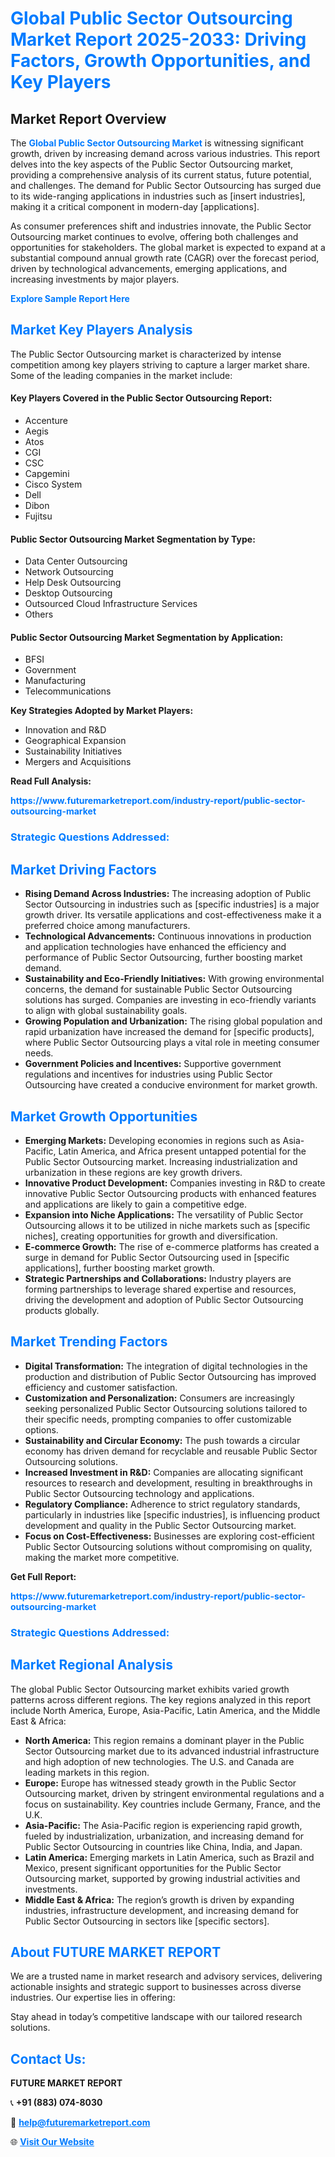 <h1 style="color: #007BFF;">Global Public Sector Outsourcing Market Report 2025-2033: Driving Factors, Growth Opportunities, and Key Players</h1>

<section id="overview">
<h2>Market Report Overview</h2>
<p>The <a href="https://www.futuremarketreport.com/industry-report/public-sector-outsourcing-market" style="color: #007BFF; text-decoration: none;"><strong>Global Public Sector Outsourcing Market</strong></a> is witnessing significant growth, driven by increasing demand across various industries. This report delves into the key aspects of the Public Sector Outsourcing market, providing a comprehensive analysis of its current status, future potential, and challenges. The demand for Public Sector Outsourcing has surged due to its wide-ranging applications in industries such as [insert industries], making it a critical component in modern-day [applications].</p>
<p>As consumer preferences shift and industries innovate, the Public Sector Outsourcing market continues to evolve, offering both challenges and opportunities for stakeholders. The global market is expected to expand at a substantial compound annual growth rate (CAGR) over the forecast period, driven by technological advancements, emerging applications, and increasing investments by major players.</p>
</section>

<section id="overview">
<p><a href="https://www.futuremarketreport.com/request-sample/reportId=59363" style="color: #007BFF; text-decoration: none;"><strong>Explore Sample Report Here</strong></a></p>
</section>

<section id="key-players">
<h2 style="color: #007BFF;">Market Key Players Analysis</h2>
<p>The Public Sector Outsourcing market is characterized by intense competition among key players striving to capture a larger market share. Some of the leading companies in the market include:</p>
<h4>Key Players Covered in the Public Sector Outsourcing Report:</h4>
<ul><li>Accenture</li><li>Aegis</li><li>Atos</li><li>CGI</li><li>CSC</li><li>Capgemini</li><li>Cisco System</li><li>Dell</li><li>Dibon</li><li>Fujitsu</li></ul>
<h4>Public Sector Outsourcing Market Segmentation by Type:</h4>
<ul><li>Data Center Outsourcing</li><li>Network Outsourcing</li><li>Help Desk Outsourcing</li><li>Desktop Outsourcing</li><li>Outsourced Cloud Infrastructure Services</li><li>Others</li></ul>

<h4>Public Sector Outsourcing Market Segmentation by Application:</h4>
<ul><li>BFSI</li><li>Government</li><li>Manufacturing</li><li>Telecommunications</li></ul>
<p><strong>Key Strategies Adopted by Market Players:</strong></p>
<ul>
<li>Innovation and R&D</li>
<li>Geographical Expansion</li>
<li>Sustainability Initiatives</li>
<li>Mergers and Acquisitions</li>
</ul>
</section>

<section>
<p><strong>Read Full Analysis: </strong></p><a href="https://www.futuremarketreport.com/industry-report/public-sector-outsourcing-market" style="color: #007BFF; text-decoration: none;"><strong>https://www.futuremarketreport.com/industry-report/public-sector-outsourcing-market</strong></a>
<h3 style="color: #007BFF;">Strategic Questions Addressed:</h3>
</section>

<section id="driving-factors">
<h2 style="color: #007BFF;">Market Driving Factors</h2>
<ul>
<li><strong>Rising Demand Across Industries:</strong> The increasing adoption of Public Sector Outsourcing in industries such as [specific industries] is a major growth driver. Its versatile applications and cost-effectiveness make it a preferred choice among manufacturers.</li>
<li><strong>Technological Advancements:</strong> Continuous innovations in production and application technologies have enhanced the efficiency and performance of Public Sector Outsourcing, further boosting market demand.</li>
<li><strong>Sustainability and Eco-Friendly Initiatives:</strong> With growing environmental concerns, the demand for sustainable Public Sector Outsourcing solutions has surged. Companies are investing in eco-friendly variants to align with global sustainability goals.</li>
<li><strong>Growing Population and Urbanization:</strong> The rising global population and rapid urbanization have increased the demand for [specific products], where Public Sector Outsourcing plays a vital role in meeting consumer needs.</li>
<li><strong>Government Policies and Incentives:</strong> Supportive government regulations and incentives for industries using Public Sector Outsourcing have created a conducive environment for market growth.</li>
</ul>
</section>

<section id="growth-opportunities">
<h2 style="color: #007BFF;">Market Growth Opportunities</h2>
<ul>
<li><strong>Emerging Markets:</strong> Developing economies in regions such as Asia-Pacific, Latin America, and Africa present untapped potential for the Public Sector Outsourcing market. Increasing industrialization and urbanization in these regions are key growth drivers.</li>
<li><strong>Innovative Product Development:</strong> Companies investing in R&D to create innovative Public Sector Outsourcing products with enhanced features and applications are likely to gain a competitive edge.</li>
<li><strong>Expansion into Niche Applications:</strong> The versatility of Public Sector Outsourcing allows it to be utilized in niche markets such as [specific niches], creating opportunities for growth and diversification.</li>
<li><strong>E-commerce Growth:</strong> The rise of e-commerce platforms has created a surge in demand for Public Sector Outsourcing used in [specific applications], further boosting market growth.</li>
<li><strong>Strategic Partnerships and Collaborations:</strong> Industry players are forming partnerships to leverage shared expertise and resources, driving the development and adoption of Public Sector Outsourcing products globally.</li>
</ul>
</section>

<section id="trending-factors">
<h2 style="color: #007BFF;">Market Trending Factors</h2>
<ul>
<li><strong>Digital Transformation:</strong> The integration of digital technologies in the production and distribution of Public Sector Outsourcing has improved efficiency and customer satisfaction.</li>
<li><strong>Customization and Personalization:</strong> Consumers are increasingly seeking personalized Public Sector Outsourcing solutions tailored to their specific needs, prompting companies to offer customizable options.</li>
<li><strong>Sustainability and Circular Economy:</strong> The push towards a circular economy has driven demand for recyclable and reusable Public Sector Outsourcing solutions.</li>
<li><strong>Increased Investment in R&D:</strong> Companies are allocating significant resources to research and development, resulting in breakthroughs in Public Sector Outsourcing technology and applications.</li>
<li><strong>Regulatory Compliance:</strong> Adherence to strict regulatory standards, particularly in industries like [specific industries], is influencing product development and quality in the Public Sector Outsourcing market.</li>
<li><strong>Focus on Cost-Effectiveness:</strong> Businesses are exploring cost-efficient Public Sector Outsourcing solutions without compromising on quality, making the market more competitive.</li>
</ul>
</section>

<section>
<p><strong>Get Full Report: </strong></p><a href="https://www.futuremarketreport.com/industry-report/public-sector-outsourcing-market" style="color: #007BFF; text-decoration: none;"><strong>https://www.futuremarketreport.com/industry-report/public-sector-outsourcing-market</strong></a>
<h3 style="color: #007BFF;">Strategic Questions Addressed:</h3>
</section>


<section id="regional-analysis">
<h2 style="color: #007BFF;">Market Regional Analysis</h2>
<p>The global Public Sector Outsourcing market exhibits varied growth patterns across different regions. The key regions analyzed in this report include North America, Europe, Asia-Pacific, Latin America, and the Middle East & Africa:</p>
<ul>
<li><strong>North America:</strong> This region remains a dominant player in the Public Sector Outsourcing market due to its advanced industrial infrastructure and high adoption of new technologies. The U.S. and Canada are leading markets in this region.</li>
<li><strong>Europe:</strong> Europe has witnessed steady growth in the Public Sector Outsourcing market, driven by stringent environmental regulations and a focus on sustainability. Key countries include Germany, France, and the U.K.</li>
<li><strong>Asia-Pacific:</strong> The Asia-Pacific region is experiencing rapid growth, fueled by industrialization, urbanization, and increasing demand for Public Sector Outsourcing in countries like China, India, and Japan.</li>
<li><strong>Latin America:</strong> Emerging markets in Latin America, such as Brazil and Mexico, present significant opportunities for the Public Sector Outsourcing market, supported by growing industrial activities and investments.</li>
<li><strong>Middle East & Africa:</strong> The region’s growth is driven by expanding industries, infrastructure development, and increasing demand for Public Sector Outsourcing in sectors like [specific sectors].</li>
</ul>
</section>

<footer>
<h2 style="color: #007BFF;">About FUTURE MARKET REPORT</h2>
<p>We are a trusted name in market research and advisory services, delivering actionable insights and strategic support to businesses across diverse industries. Our expertise lies in offering:</p>

<p>Stay ahead in today’s competitive landscape with our tailored research solutions.</p>

<h2 style="color: #007BFF;">Contact Us:</h2>
<p><strong>FUTURE MARKET REPORT</strong></p>
<p>📞 <strong>+91 (883) 074-8030</strong></p>
<p>📧 <strong><a href="mailto:help@futuremarketreport.com" style="color: #007BFF;">help@futuremarketreport.com</a></strong></p>
<p>🌐 <strong><a href="https://www.futuremarketreport.com/" style="color: #007BFF;">Visit Our Website</a></strong></p>
</footer>